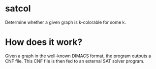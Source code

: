 # satcol
Determine whether a given graph is k-colorable for some k.

# How does it work?
Given a graph in the well-known DIMACS format, the program outputs a CNF file. This CNF file is then fed to an external SAT solver program.
